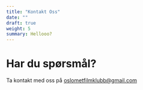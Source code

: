 ```yaml
---
title: "Kontakt Oss"
date: ""
draft: true
weight: 5
summary: Hellooo?
---
```


# Har du spørsmål?

Ta kontakt med oss på [oslometfilmklubb@gmail.com](mailto:oslometfilmklubb+kontakt@gmail.com)